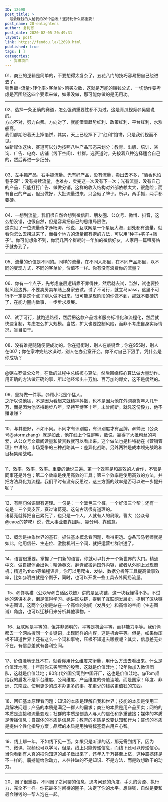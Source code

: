 ```yaml
---
ID: 12698
post_title: >
  最会赚钱的人给我的20个启发！坚持比什么都重要！
post_name: 20-enlightens
author: 复利哥
post_date: 2020-02-05 20:49:31
layout: post
link: https://fendou.la/12698.html
published: true
tags: [ ]
categories:
  - 靠谱项目
---
```

<div>
  01、商业的逻辑是简单的，不要想得太复杂了，五花八门的技巧容易把自己绕进去了。
</div>

<div>
  销售额=流量×转化率×客单价×购买次数，这就是万能的赚钱公式，一切动作要考虑是否围绕这四个要素来做，如果没做，那可能你做的是无用功。
</div>

* * *

<div>
  <div>
    02、选择一条正确的赛道，怎么强调重要性都不为过。这是青瓜视频@吴健说的。
  </div>
  
  <div>
    方向不对，努力白费。方向对了，就能借着趋势红利、政策红利、平台红利，水涨船高。
  </div>
  
  <div>
    我们都期盼着天上掉馅饼，其实，天上已经掉下了“红利”馅饼，只是我们视而不见。
  </div>
  
  <div>
    做新媒体这块，赛道可以分为按照八种产品形态来划分：教育、出版、培训、咨询、广告、电商、店铺（线下空间）、社群。选赛道时，先按着八种选择适合自己的，然后再进一步细分。
  </div>
  
  <div>
  </div>
  
  <hr />
  
  <div>
    03、左手抓产品，右手抓流量。光有好产品，没有流量，卖出去不多，“酒香也怕巷子深”；没有持续流量，也难办，卖完这一次没有下一次；光有流量，没有自己的产品，只能打打广告、做做分销，这样的收入结构对外部依赖太大，很危险；而有自己的产品，但没做好，大批流量进来，只会砸了牌子。所以，两手抓，两手都要硬。
  </div>
  
  <div>
  </div>
  
  <hr />
  
  <div>
    04、一想到流量，我们很自然会想到微信群、朋友圈、公众号、微博、抖音，这么想没错，也很自然，但是容易把自己的思维局限住。
  </div>
  
  <div>
    这次见了一位流量奇才@杨涛，他说，互联网是一个星辰大海，到处都有流量，就看你怎么去捞过来了，而每个地方的流量都有捞的方法，可以用“种子+钩子+筛子”。你可能想象不到，你混几百个群耗时一年加的微信好友，人家用一篇租房帖子就办到了。
  </div>
  
  <div>
  </div>
  
  <hr />
  
  <div>
    05、流量的价值是不同的。同样的流量，在不同人那里，在不同产品那里，以不同的变现方式，不同的客单价，价值不一样。你有没有浪费你的流量？
  </div>
  
  <div>
  </div>
  
  <hr />
  
  <div>
    06、你有一个点子，先考虑底层逻辑靠不靠得住，然后就去试，当然，试也要控制风险边界，不要卖房卖车赌上身家去试。试了不可行，就立马pass，这里不可行不一定是这个点子别人做不出来，很可能是现阶段的你做不到，那就不要硬抗了，在能力圈内做事，一步步求发展。
  </div>
  
  <div>
  </div>
  
  <hr />
  
  <div>
    07、试了可行，就跑通路径，然后把这款产品或者服务标准化和流程化，然后就快速复制，考虑怎么扩大规模。当然，扩大也要控制风险，而非不考虑自身实际情况，盲目蛮干。
  </div>
  
  <div>
  </div>
  
  <hr />
  
  <div>
    08、没有谁是随随便便成功的。你在逛街时，别人在敲键盘；你在955时，别人在007；你在家冲完热水澡时，别人在办公室开会。你不对自己下狠手，凭什么是你成功？
  </div>
  
  <div>
  </div>
  
  <hr />
  
  <div>
    @粥左罗做公众号，在做的过程中总结核心算法，然后围绕核心算法做大量动作。用正确的方法做正确的事，所以他经常出十万加、百万加的爆文，这不是偶然的。
  </div>
  
  <div>
  </div>
  
  <hr />
  
  <div>
    09、坚持做一件事。@顾小北是个猛人。
  </div>
  
  <div>
    之所以说他猛，不是因为看起来就精神抖擞，也不是因为他在外网卖货年入几千万，而是因为他坚持跑步八年，坚持写博客十年，未曾间断。就凭这份毅力，他不赚谁赚？
  </div>
  
  <div>
  </div>
  
  <hr />
  
  <div>
    10、与其更好，不如不同。不同才有识别度，有识别度才有品牌。@帅张（公众号@stormzhang）就是如此，他在线上个性鲜明，敢说，赢得了大批粉丝的喜爱，从公众号文章阅读量和赞赏数就可以看出来。这个做法也是科特勒在《营销管理》中讲的，市场竞争的三种战略其一：差异化战略。另外两种是成本领先战略和目标集聚战略。
  </div>
  
  <div>
  </div>
  
  <hr />
  
  <div>
    11、效率，效率，效率。重要的话说三遍。第一个效率是和高效的人合作，不管是同事还是外包；第二个效率是使用高效的工具；第三个效率是使用高效的方法，并把方法具化为流程。我们平时有没有反思过，这三方面的效率是否可以进一步提升呢？
  </div>
  
  <div>
  </div>
  
  <hr />
  
  <div>
    12、有两句俗语很有道理。一句是：一个篱笆三个桩，一个好汉三个帮；还有一句是：三个臭皮匠，赛过诸葛亮。这句古话很有道理的。
  </div>
  
  <div>
    诸葛亮就算把自己累死了，也只是一个人，人就有人的局限。曹大（公众号@caoz的梦呓）说，做大事业要靠团队、靠分利、靠诚意。
  </div>
  
  <div>
  </div>
  
  <hr />
  
  <div>
    13、概念是抽象世界的基石。抓住基本概念看问题，看得更透。@条形马老师就是如此，他用信任、生态位、激励机制三个词，就把运营社群讲透了。
  </div>
  
  <div>
  </div>
  
  <hr />
  
  <div>
    14、语言很重要。掌握了一门新的语言，你就可以打开一个新世界的大门。精通中文，做自媒体会出色；精通英文，翻译或搬运国外内容，或者从外网上发现商机；精通Python等编程语言，你可以用爬虫、发帖、数据分析等工具提高做事效率，比如@明白就是个例子，同时，也可以开发一些工具去外网捞流量。
  </div>
  
  <hr />
  
  <div>
      15、@馋嘴猫（公众号@白话区块链）讲的是区块链，这一块我懂得不多。不过她的演讲本身，倒是值得学习。她讲区块链，提到了互联网发展史、提到了区块链生态图谱，这两个分别是站在一个高维的时间（发展史）和高维的空间（生态图谱）角度，也可以迁移用来分析其他事物。-
  </div>
  
  <div>
  </div>
  
  <hr />
  
  <div>
      16、互联网是平等的，但并非透明的。平等是机会平等，而非能力平等。我们俩都去一个网站搜同一个关键词，出现同样的内容，这是机会平等。但是，如果你压根不知道世界上还有这么一个词和事物，压根不知道去哪搜呢？其实，信息差无处不在。有信息差就有套利空间。
  </div>
  
  <div>
  </div>
  
  <hr />
  
  <div>
    17、价值洼地无处不在，就看你用什么维度来衡量，用什么方法去看出来。什么是价值洼地呢，十年前你去买阿里的股票，这就是价值洼地；12年你加入微信团队，这就是价值洼地；80年代外国公司到中国开厂，这也是价值洼地。@Tom叔给我的启发不是平台维度、公司维度、产品维度的价值洼地，而是国家！印度、非洲、东南亚。使用更少的成本办更多的事，花更少的钱买更值钱的东西。
  </div>
  
  <div>
  </div>
  
  <hr />
  
  <div>
    18、回归基本原理看问题：知识的本质是理解自我和世界；技能的本质是使用工具解决问题；产品的本质是满足一群人的需求；商业的本质是用产品买卖；网络的本质是连接和流量变现；社群的本质是创造人与人的信任和多重链接；媒体的本质是传播信息；自媒体的本质是信息差；教育的本质是改变认知和行为；咨询的本质是提供个性化指导方案；品牌的本质是用独特标签霸占用户心智。
  </div>
  
  <div>
  </div>
  
  <hr />
  
  <div>
    19、线上聊一年，不如线下见一面。如果只是听课的话，那无需到线下，因为书、微课、视频也可以学习，但是，线上只能传递信息，而线下还可以传递信心。当你看到有人真的把你知道的点子做出来了，还年入千万甚至上亿，这种震撼还是不一样的。震撼能给你动力，人往往缺的不是知识、不是方法，而是敢想敢干的动力。
  </div>
  
  <div>
  </div>
  
  <hr />
  
  <div>
    20、圈子很重要，不同圈子之间聊的信息、思考问题的角度、手头的资源、执行力，完全不一样。你花最多时间待的圈子，决定了你的水平。想赚钱，自然是要和最会赚钱的一帮人泡在一起。
  </div>
</div>